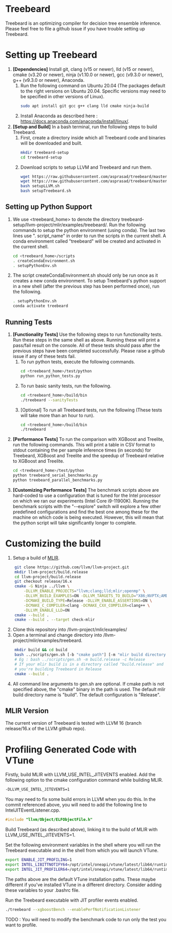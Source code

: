 # Treebeard 
Treebeard is an optimizing compiler for decision tree ensemble inference. Please feel free to file a github issue if you have trouble setting up Treebeard.

# Setting up Treebeard
1. **[Dependencies]** Install git, clang (v15 or newer), lld (v15 or newer), cmake (v3.20 or newer), ninja (v1.10.0 or newer), gcc (v9.3.0 or newer), g++ (v9.3.0 or newer), Anaconda.
    1. Run the following command on Ubuntu 20.04 (The packages default to the right versions on Ubuntu 20.04. Specific versions may need to be specified in other versions of Linux).
        ```bash
        sudo apt install git gcc g++ clang lld cmake ninja-build
        ```
    2. Install Anaconda as described here : https://docs.anaconda.com/anaconda/install/linux/.
2. **[Setup and Build]** In a bash terminal, run the following steps to build Treebeard.
    1. First, create a directory inside which all Treebeard code and binaries will be downloaded and built.
        ```bash
        mkdir treebeard-setup
        cd treebeard-setup
        ```
    2. Download scripts to setup LLVM and Treebeard and run them.
        ```bash
        wget https://raw.githubusercontent.com/asprasad/treebeard/master/scripts/setupLLVM.sh
        wget https://raw.githubusercontent.com/asprasad/treebeard/master/scripts/setupTreebeard.sh
        bash setupLLVM.sh
        bash setupTreebeard.sh
        ```
## Setting up Python Support

1. We use <treebeard_home> to denote the directory treebeard-setup/llvm-project/mlir/examples/treebeard/. Run the following commands to setup the python environment (using conda). The last two lines use ". script_name" in order to run the scripts in the current shell. A conda environment called "treebeard" will be created and activated in the current shell.
    ```bash
    cd <treebeard_home>/scripts
    . createCondaEnvironment.sh
    . setupPythonEnv.sh
    ```
2.  The script createCondaEnvironment.sh should only be run once as it creates a new conda environment.
To setup Treebeard's python support in a new shell (after the previous step has been performed once), run the following.
    ```bash
    . setupPythonEnv.sh
    conda activate treebeard
    ```
## Running Tests

1. **[Functionality Tests]** Use the following steps to run functionality tests. Run these steps in the same shell as above. Running these will print a pass/fail result on the console. All of these tests should pass after the previous steps have been completed successfully. Please raise a github issue if any of these tests fail.
    1. To run python tests, execute the following commands.
        ```bash
        cd <treebeard_home>/test/python
        python run_python_tests.py
        ```
    2. To run basic sanity tests, run the following.
        ```bash
        cd <treebeard_home>/build/bin
        ./treebeard --sanityTests
        ```
    3. [Optional] To run all Treebeard tests, run the following (These tests will take more than an hour to run).
        ```bash
        cd <treebeard_home>/build/bin
        ./treebeard
        ```
2. **[Performance Tests]** To run the comparison with XGBoost and Treelite, run the following commands. This will print a table in CSV format to stdout containing the per sample inference times (in seconds) for Treebeard, XGBoost and Treelite and the speedup of Treebeard relative to XGBoost and Treelite. 
    ```bash
    cd <treebeard_home>/test/python
    python treebeard_serial_benchmarks.py
    python treebeard_parallel_benchmarks.py
    ```
3. **[Customizing Performance Tests]** The benchmark scripts above are hard-coded to use a configuration
that is tuned for the Intel processor on which we ran our experiments (Intel Core i9-11900K). Running the benchmark
scripts with the "--explore" switch will explore a few other predefined configurations 
and find the best one among these for the machine on which code is being executed. However, this will mean 
that the python script will take significantly longer to complete.

# Customizing the build
1. Setup a build of [MLIR](https://mlir.llvm.org/getting_started/).
```bash    
    git clone https://github.com/llvm/llvm-project.git
    mkdir llvm-project/build.release
    cd llvm-project/build.release
    git checkout release/16.x
    cmake -G Ninja ../llvm \
        -DLLVM_ENABLE_PROJECTS="llvm;clang;lld;mlir;openmp" \
        -DLLVM_BUILD_EXAMPLES=ON -DLLVM_TARGETS_TO_BUILD="X86;NVPTX;AMDGPU" \
        -DCMAKE_BUILD_TYPE=Release -DLLVM_ENABLE_ASSERTIONS=ON \
        -DCMAKE_C_COMPILER=clang -DCMAKE_CXX_COMPILER=clang++ \
        -DLLVM_ENABLE_LLD=ON
    cmake --build .
    cmake --build . --target check-mlir
```
2. Clone this repository into <path-to-llvm-repo>/llvm-project/mlir/examples/
3. Open a terminal and change directory into <path-to-llvm-repo>/llvm-project/mlir/examples/treebeard.
```bash    
    mkdir build && cd build
    bash ../scripts/gen.sh [-b "cmake path"] [-m "mlir build directory name"][-c "Debug|Release"] 
    # Eg : bash ../scripts/gen.sh -m build.release -c Release 
    # If your mlir build is in a directory called "build.release" and
    # you're building Treebeard in Release
    cmake --build .
```
4. All command line arguments to gen.sh are optional. If cmake path is not specified above, the "cmake" binary in the path is used. The default mlir build directory name is "build". The default configuration is "Release".

## MLIR Version
The current version of Treebeard is tested with LLVM 16 (branch release/16.x of the LLVM github repo).

# Profiling Generated Code with VTune

Firstly, build MLIR with LLVM_USE_INTEL_JITEVENTS enabled. Add the following option to the cmake configuration command while building MLIR.
```bash
-DLLVM_USE_INTEL_JITEVENTS=1
```
You may need to fix some build errors in LLVM when you do this. In the commit referenced above, you will need to add the following line to IntelJITEventListener.cpp.
```C++
#include "llvm/Object/ELFObjectFile.h"
```
Build Treebeard (as described above), linking it to the build of MLIR with LLVM_USE_INTEL_JITEVENTS=1.

Set the following environment variables in the shell where you will run the Treebeard executable and in the shell from which you will launch VTune.
```bash
export ENABLE_JIT_PROFILING=1
export INTEL_LIBITTNOTIFY64=/opt/intel/oneapi/vtune/latest/lib64/runtime/libittnotify_collector.so
export INTEL_JIT_PROFILER64=/opt/intel/oneapi/vtune/latest/lib64/runtime/libittnotify_collector.so
```
The paths above are the default VTune installation paths. These maybe different if you've installed VTune in a different directory. Consider adding these variables to your .bashrc file.

Run the Treebeard executable with JIT profiler events enabled.
```bash
./treebeard --xgboostBench --enablePerfNotificationListener
```

TODO : You will need to modify the benchmark code to run only the test you want to profile.
